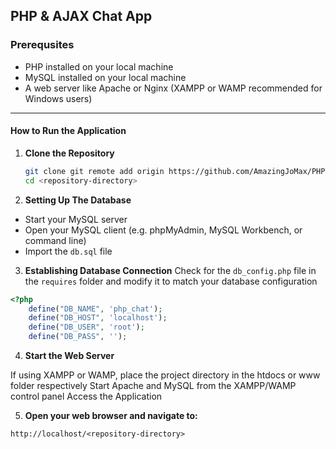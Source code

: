 ## PHP & AJAX Chat App 

### Prerequsites
- PHP installed on your local machine
- MySQL installed on your local machine
- A web server like Apache or Nginx (XAMPP or WAMP recommended for Windows users)

---

#### How to Run the Application

1. **Clone the Repository**
   ```sh
   git clone git remote add origin https://github.com/AmazingJoMax/PHP-AJAX-Chat.git
   cd <repository-directory>

2. **Setting Up The Database**
- Start your MySQL server
- Open your MySQL client (e.g. phpMyAdmin, MySQL Workbench, or command line)
- Import the ```db.sql``` file 

3. **Establishing Database Connection**
Check for the `db_config.php` file in the `requires` folder and modify it to match your database configuration

```php
<?php
    define("DB_NAME", 'php_chat');
    define("DB_HOST", 'localhost');
    define("DB_USER", 'root');
    define("DB_PASS", '');
```
4. **Start the Web Server**

If using XAMPP or WAMP, place the project directory in the htdocs or www folder respectively
Start Apache and MySQL from the XAMPP/WAMP control panel
Access the Application

5. **Open your web browser and navigate to:**

```http://localhost/<repository-directory>```